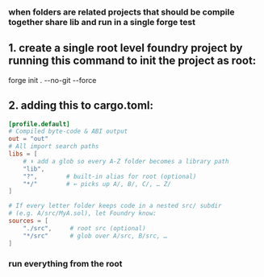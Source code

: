 ### when folders are related projects that should be compile together share lib and run in a single forge test

## 1. create a single root level foundry project by running this command to init the project as root:

forge init . --no-git --force

## 2. adding this to cargo.toml:
```toml
[profile.default]
# Compiled byte-code & ABI output
out = "out"
# All import search paths
libs = [
    # ⬇ add a glob so every A-Z folder becomes a library path
    "lib",
    "?",        # built-in alias for root (optional)
    "*/"        # ← picks up A/, B/, C/, … Z/
]

# If every letter folder keeps code in a nested src/ subdir
# (e.g. A/src/MyA.sol), let Foundry know:
sources = [
    "./src",     # root src (optional)
    "*/src"      # glob over A/src, B/src, …
]
```

### run everything from the root

